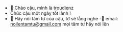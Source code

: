 - 👋 Chào cậu, mình là troudienz
- Chúc cậu một ngày tốt lành !
- 💞️ Hãy nói tâm tư của cậu, tớ sẽ lắng nghe
-💌 email: noilentamtu@gmail.com
  mọi tâm tư hãy nói lên
<!---
troudienz/troudienz is a ✨ special ✨ repository because its `README.md` (this file) appears on your GitHub profile.
You can click the Preview link to take a look at your changes.
--->
